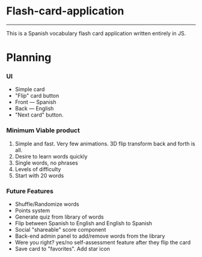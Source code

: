 # Flash-card-application
--- 
This is a Spanish vocabulary flash card application written entirely in JS.

# Planning

### UI

* Simple card
* "Flip" card button
* Front &mdash; Spanish
* Back &mdash; English
* "Next card" button.

### Minimum Viable product

1. Simple and fast. Very few animations. 3D flip transform back and forth is all.
2. Desire to learn words quickly
3. Single words, no phrases
4. Levels of difficulty
5. Start with 20 words


### Future Features

* Shuffle/Randomize words
* Points system
* Generate quiz from library of words
* Flip between Spanish to English and English to Spanish
* Social "shareable" score component
* Back-end admin panel to add/remove words from the library
* Were you right? yes/no self-assessment feature after they flip the card
* Save card to "favorites". Add star icon